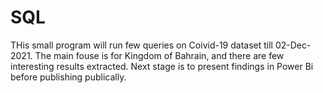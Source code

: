 # SQL

THis small program will run few queries on Coivid-19 dataset till 02-Dec-2021. The main fouse is for Kingdom of Bahrain, and there are few interesting results extracted.
Next stage is to present findings in Power Bi before publishing publically.
